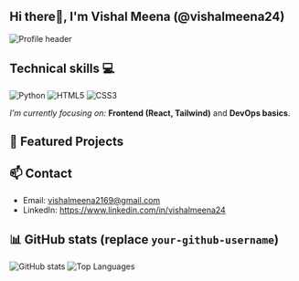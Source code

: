 ## Hi there👋, I'm Vishal Meena (@vishalmeena24)
![Profile header](https://img.shields.io/badge/Hey%20there-👋-green)

## Technical skills 💻
![Python](https://img.shields.io/badge/Python-3776AB?logo=python&logoColor=white)
![HTML5](https://img.shields.io/badge/HTML5-E34F26?logo=html5&logoColor=white)
![CSS3](https://img.shields.io/badge/CSS3-1572B6?logo=css3&logoColor=white)

*I’m currently focusing on:* **Frontend (React, Tailwind)** and **DevOps basics**.

## 🚀 Featured Projects

## 📫 Contact
- Email: vishalmeena2169@gmail.com 
- LinkedIn: https://www.linkedin.com/in/vishalmeena24 


## 📊 GitHub stats (replace `your-github-username`)
![GitHub stats](https://github-readme-stats.vercel.app/api?username=your-github-username&show_icons=true&theme=radical)
![Top Languages](https://github-readme-stats.vercel.app/api/top-langs/?username=your-github-username&layout=compact&theme=radical)
